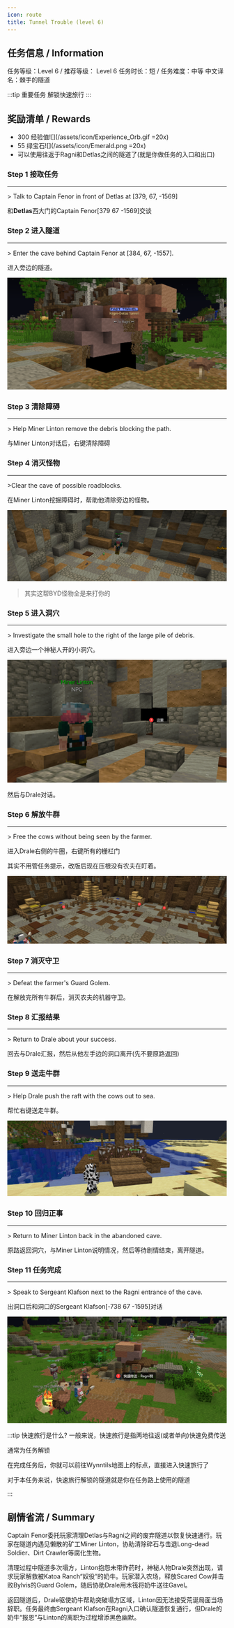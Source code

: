 ```yaml
---
icon: route
title: Tunnel Trouble (level 6)
---
```





## 任务信息 / Information
任务等级：Level 6 / 推荐等级： Level 6
任务时长：短 / 任务难度：中等
中文译名：棘手的隧道

:::tip 重要任务
解锁快速旅行
:::

## 奖励清单 / Rewards

+ 300 经验值![](/assets/icon/Experience_Orb.gif =20x) 
+ 55 绿宝石![](/assets/icon/Emerald.png =20x)
+ 可以使用往返于Ragni和Detlas之间的隧道了(就是你做任务的入口和出口)

### Step 1 接取任务
---
\> Talk to Captain Fenor in front of Detlas at [379, 67, -1569]

和**Detlas**西大门的<NPC>Captain Fenor</NPC><CC>[379 67 -1569]</CC>交谈


### Step 2 进入隧道
---
\> Enter the cave behind Captain Fenor at [384, 67, -1557].

进入旁边的隧道。

![](/assets/img/lv6-1.png)



### Step 3 清除障碍
---
\> Help Miner Linton remove the debris blocking the path.

与<NPC>Miner Linton</NPC>对话后，右键清除障碍


### Step 4 消灭怪物
--- 
\>Clear the cave of possible roadblocks.

在<NPC>Miner Linton</NPC>挖掘障碍时，帮助他清除旁边的怪物。

![](/assets/img/lv6-2.png)

>其实这帮BYD怪物全是来打你的

### Step 5 进入洞穴
---
\> Investigate the small hole to the right of the large pile of debris.

进入旁边一个神秘人开的小洞穴。

![](/assets/img/lv6-3.png)

然后与<NPC>Drale</NPC>对话。

### Step 6 解放牛群
--- 
\> Free the cows without being seen by the farmer.

进入<NPC>Drale</NPC>右侧的牛圈，右键所有的栅栏门

其实不用管任务提示，改版后现在压根没有农夫在盯着。

![](/assets/img/lv6-4.png)

### Step 7 消灭守卫
--- 
\> Defeat the farmer's Guard Golem.

在解放完所有牛群后，消灭农夫的机器守卫。



### Step 8 汇报结果
--- 
\> Return to Drale about your success.

回去与<NPC>Drale</NPC>汇报，然后从他左手边的洞口离开(先不要原路返回)



### Step 9 送走牛群
--- 
\> Help Drale push the raft with the cows out to sea.

帮忙右键送走牛群。

![](/assets/img/lv6-5.png)

### Step 10 回归正事
---
\> Return to Miner Linton back in the abandoned cave.

原路返回洞穴，与<NPC>Miner Linton</NPC>说明情况，然后等待剧情结束，离开隧道。

### Step 11 任务完成
---
\> Speak to Sergeant Klafson next to the Ragni entrance of the cave.

出洞口后和洞口的<NPC>Sergeant Klafson</NPC><CC>[-738 67 -1595]</CC>对话

![](/assets/img/lv6-6.png)




:::tip 快速旅行是什么?
一般来说，快速旅行是指两地往返(或者单向)快速免费传送

通常为任务解锁

在完成任务后，你就可以前往Wynntils地图上的标点，直接进入快速旅行了

对于本任务来说，快速旅行解锁的隧道就是你在任务路上使用的隧道

:::

## 剧情省流 / Summary

Captain Fenor委托玩家清理Detlas与Ragni之间的废弃隧道以恢复快速通行。玩家在隧道内遇见懒散的矿工Miner Linton，协助清除碎石与击退Long-dead Soldier、Dirt Crawler等腐化生物。

清理过程中隧道多次塌方，Linton抱怨未带炸药时，神秘人物Drale突然出现，请求玩家解救被Katoa Ranch“奴役”的奶牛。玩家潜入农场，释放Scared Cow并击败Bylvis的Guard Golem，随后协助Drale用木筏将奶牛送往Gavel。

返回隧道后，Drale驱使奶牛帮助突破塌方区域，Linton因无法接受荒诞局面当场辞职。任务最终由Sergeant Klafson在Ragni入口确认隧道恢复通行，但Drale的奶牛“报恩”与Linton的离职为过程增添黑色幽默。
